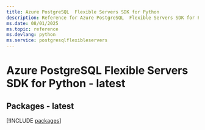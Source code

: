 ```yaml
---
title: Azure PostgreSQL  Flexible Servers SDK for Python
description: Reference for Azure PostgreSQL  Flexible Servers SDK for Python
ms.date: 08/01/2025
ms.topic: reference
ms.devlang: python
ms.service: postgresqlflexibleservers
---
```

# Azure PostgreSQL  Flexible Servers SDK for Python - latest
## Packages - latest
[!INCLUDE [packages](postgresql--flexible-servers-index.md)]
